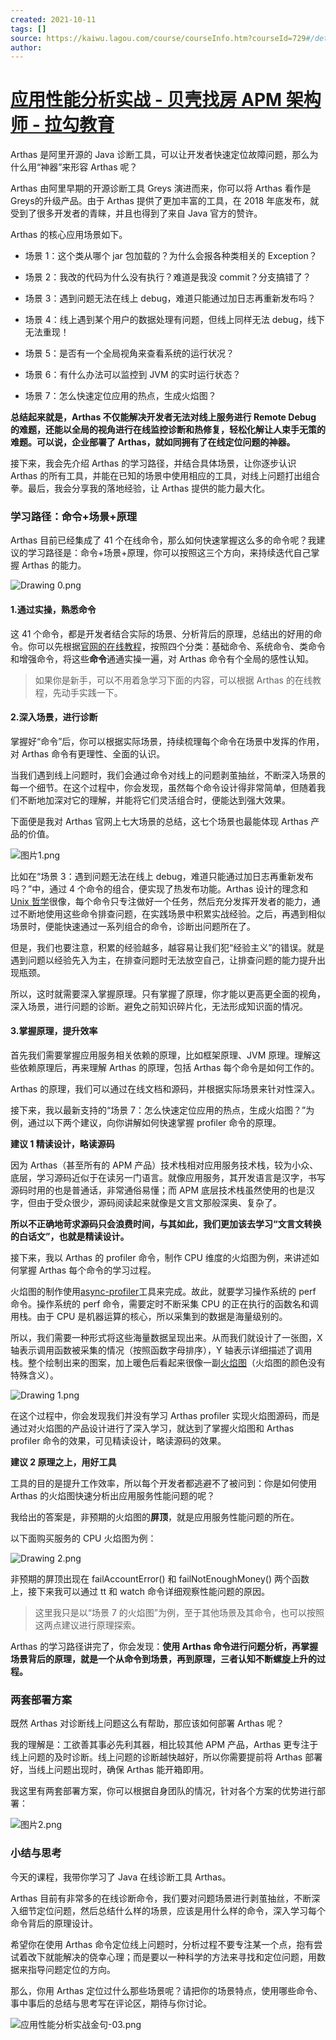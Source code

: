 ```yaml
---
created: 2021-10-11
tags: []
source: https://kaiwu.lagou.com/course/courseInfo.htm?courseId=729#/detail/pc?id=7049
author: 
---
```


# [应用性能分析实战 - 贝壳找房 APM 架构师 - 拉勾教育](https://kaiwu.lagou.com/course/courseInfo.htm?courseId=729#/detail/pc?id=7049)


Arthas 是阿里开源的 Java 诊断工具，可以让开发者快速定位故障问题，那么为什么用“神器”来形容 Arthas 呢？

Arthas 由阿里早期的开源诊断工具 Greys 演进而来，你可以将 Arthas 看作是Greys的升级产品。由于 Arthas 提供了更加丰富的工具，在 2018 年底发布，就受到了很多开发者的青睐，并且也得到了来自 Java 官方的赞许。

Arthas 的核心应用场景如下。

-   场景 1：这个类从哪个 jar 包加载的？为什么会报各种类相关的 Exception？
    
-   场景 2：我改的代码为什么没有执行？难道是我没 commit？分支搞错了？
    
-   场景 3：遇到问题无法在线上 debug，难道只能通过加日志再重新发布吗？
    
-   场景 4：线上遇到某个用户的数据处理有问题，但线上同样无法 debug，线下无法重现！
    
-   场景 5：是否有一个全局视角来查看系统的运行状况？
    
-   场景 6：有什么办法可以监控到 JVM 的实时运行状态？
    
-   场景 7：怎么快速定位应用的热点，生成火焰图？
    

**总结起来就是，Arthas 不仅能解决开发者无法对线上服务进行 Remote Debug 的难题，还能以全局的视角进行在线监控诊断和热修复，轻松化解让人束手无策的难题。可以说，企业部署了 Arthas，就如同拥有了在线定位问题的神器。**

接下来，我会先介绍 Arthas 的学习路径，并结合具体场景，让你逐步认识 Arthas 的所有工具，并能在已知的场景中使用相应的工具，对线上问题打出组合拳。最后，我会分享我的落地经验，让 Arthas 提供的能力最大化。

### 学习路径：命令+场景+原理

Arthas 目前已经集成了 41 个在线命令，那么如何快速掌握这么多的命令呢？我建议的学习路径是：命令+场景+原理，你可以按照这三个方向，来持续迭代自己掌握 Arthas 的能力。

![Drawing 0.png](https://s0.lgstatic.com/i/image6/M01/2D/B7/Cgp9HWBm5BaAPOoWAABxIX9uEqs906.png)

#### 1.通过实操，熟悉命令

这 41 个命令，都是开发者结合实际的场景、分析背后的原理，总结出的好用的命令。你可以先根据[官网的在线教程](https://arthas.aliyun.com/doc/arthas-tutorials.html?fileGuid=xxQTRXtVcqtHK6j8)，按照四个分类：基础命令、系统命令、类命令和增强命令，将这些**命令**通通实操一遍，对 Arthas 命令有个全局的感性认知。

> 如果你是新手，可以不用着急学习下面的内容，可以根据 Arthas 的在线教程，先动手实践一下。

#### 2.深入场景，进行诊断

掌握好“命令”后，你可以根据实际场景，持续梳理每个命令在场景中发挥的作用，对 Arthas 命令有更理性、全面的认识。

当我们遇到线上问题时，我们会通过命令对线上的问题剥茧抽丝，不断深入场景的每一个细节。在这个过程中，你会发现，虽然每个命令设计得非常简单，但随着我们不断地加深对它的理解，并能将它们灵活组合时，便能达到强大效果。

下面便是我对 Arthas 官网上七大场景的总结，这七个场景也最能体现 Arthas 产品的价值。

![图片1.png](https://s0.lgstatic.com/i/image6/M00/2D/D6/CioPOWBm-0GAZC_MAATTkxNsFlc217.png)

比如在“场景 3：遇到问题无法在线上 debug，难道只能通过加日志再重新发布吗？”中，通过 4 个命令的组合，便实现了热发布功能。Arthas 设计的理念和[Unix 哲学](https://en.wikipedia.org/wiki/Unix_philosophy?fileGuid=xxQTRXtVcqtHK6j8)很像，每个命令只专注做好一个任务，然后充分发挥开发者的能力，通过不断地使用这些命令排查问题，在实践场景中积累实战经验。之后，再遇到相似场景时，便能快速通过一系列组合的命令，诊断出问题所在了。

但是，我们也要注意，积累的经验越多，越容易让我们犯“经验主义”的错误。就是遇到问题以经验先入为主，在排查问题时无法放空自己，让排查问题的能力提升出现瓶颈。

所以，这时就需要深入掌握原理。只有掌握了原理，你才能以更高更全面的视角，深入场景，进行问题的诊断。避免之前知识碎片化，无法形成知识面的情况。

#### 3.掌握原理，提升效率

首先我们需要掌握应用服务相关依赖的原理，比如框架原理、JVM 原理。理解这些依赖原理后，再来理解 Arthas 的原理，包括 Arthas 每个命令是如何工作的。

Arthas 的原理，我们可以通过在线文档和源码，并根据实际场景来针对性深入。

接下来，我以最新支持的“场景 7：怎么快速定位应用的热点，生成火焰图？”为例，通过以下两个建议，向你讲解如何快速掌握 profiler 命令的原理。

**建议 1 精读设计，略读源码**

因为 Arthas（甚至所有的 APM 产品）技术栈相对应用服务技术栈，较为小众、底层，学习源码近似于在读另一门语言。就像应用服务，其开发语言是汉字，书写源码时用的也是普通话，非常通俗易懂；而 APM 底层技术栈虽然使用的也是汉字，但由于受众很少，源码阅读起来就像是文言文那般深奥、复杂了。

**所以不正确地苛求源码只会浪费时间，与其如此，我们更加该去学习“文言文转换的白话文”，也就是精读设计。**

接下来，我以 Arthas 的 profiler 命令，制作 CPU 维度的火焰图为例，来讲述如何掌握 Arthas 每个命令的学习过程。

火焰图的制作使用[async-profiler](https://github.com/jvm-profiling-tools/async-profiler?fileGuid=xxQTRXtVcqtHK6j8)工具来完成。故此，就要学习操作系统的 perf 命令。操作系统的 perf 命令，需要定时不断采集 CPU 的正在执行的函数名和调用栈。由于 CPU 是机器运算的核心，所以采集到的数据是海量级别的。

所以，我们需要一种形式将这些海量数据呈现出来。从而我们就设计了一张图，X 轴表示调用函数被采集的情况（按照函数字母排序），Y 轴表示详细描述了调用栈。整个绘制出来的图案，加上暖色后看起来很像一副[火焰图](https://github.com/brendangregg/FlameGraph?fileGuid=xxQTRXtVcqtHK6j8)（火焰图的颜色没有特殊含义）。

![Drawing 1.png](https://s0.lgstatic.com/i/image6/M01/2D/B8/Cgp9HWBm5DKAU6qGAAXfqh87K-I401.png)

在这个过程中，你会发现我们并没有学习 Arthas profiler 实现火焰图源码，而是通过对火焰图的产品设计进行了深入学习，就达到了掌握火焰图和 Arthas profiler 命令的效果，可见精读设计，略读源码的效果。

**建议 2 原理之上，用好工具**

工具的目的是提升工作效率，所以每个开发者都逃避不了被问到：你是如何使用 Arthas 的火焰图快速分析出应用服务性能问题的呢？

我给出的答案是，非预期的火焰图的**屏顶**，就是应用服务性能问题的所在。

以下面购买服务的 CPU 火焰图为例：

![Drawing 2.png](https://s0.lgstatic.com/i/image6/M00/2D/C0/CioPOWBm5D6AelwSAAC2dlxp9uc971.png)

非预期的屏顶出现在 failAccountError() 和 failNotEnoughMoney() 两个函数上，接下来我可以通过 tt 和 watch 命令详细观察性能问题的原因。

> 这里我只是以“场景 7 的火焰图”为例，至于其他场景及其命令，也可以按照这两点建议进行原理探索。

Arthas 的学习路径讲完了，你会发现：**使用 Arthas 命令进行问题分析，再掌握场景背后的原理，就是一个从命令到场景，再到原理，三者认知不断螺旋上升的过程。**

### 两套部署方案

既然 Arthas 对诊断线上问题这么有帮助，那应该如何部署 Arthas 呢？

我的理解是：工欲善其事必先利其器，相比较其他 APM 产品，Arthas 更专注于线上问题的及时诊断。线上问题的诊断越快越好，所以你需要提前将 Arthas 部署好，当线上问题出现时，确保 Arthas 能开箱即用。

我这里有两套部署方案，你可以根据自身团队的情况，针对各个方案的优势进行部署：

![图片2.png](https://s0.lgstatic.com/i/image6/M00/2D/D6/CioPOWBm-2iAFQfSAAHJSv_DCB0568.png)

### 小结与思考

今天的课程，我带你学习了 Java 在线诊断工具 Arthas。

Arthas 目前有非常多的在线诊断命令，我们要对问题场景进行剥茧抽丝，不断深入细节定位问题，然后总结什么样的场景，应该是用什么样的命令，深入学习每个命令背后的原理设计。

希望你在使用 Arthas 命令定位线上问题时，分析过程不要专注某一个点，抱有尝试着改下就能解决的侥幸心理；而是要以一种科学的方法来寻找和定位问题，用数据来指导问题定位的方向。

那么，你用 Arthas 定位过什么那些场景呢？请把你的场景特点，使用哪些命令、事中事后的总结与思考写在评论区，期待与你讨论。

![应用性能分析实战金句-03.png](https://s0.lgstatic.com/i/image6/M00/2D/D6/CioPOWBm-x6AH9BYAAE8EwU18Vg656.png)
